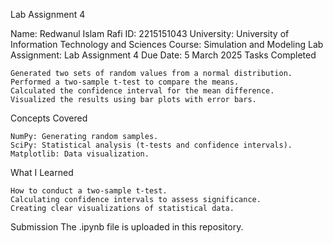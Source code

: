 Lab Assignment 4

Name: Redwanul Islam Rafi
ID: 2215151043
University: University of Information Technology and Sciences
Course: Simulation and Modeling Lab
Assignment: Lab Assignment 4
Due Date: 5 March 2025
Tasks Completed

    Generated two sets of random values from a normal distribution.
    Performed a two-sample t-test to compare the means.
    Calculated the confidence interval for the mean difference.
    Visualized the results using bar plots with error bars.

Concepts Covered

    NumPy: Generating random samples.
    SciPy: Statistical analysis (t-tests and confidence intervals).
    Matplotlib: Data visualization.

What I Learned

    How to conduct a two-sample t-test.
    Calculating confidence intervals to assess significance.
    Creating clear visualizations of statistical data.

Submission
The .ipynb file is uploaded in this repository.
